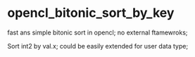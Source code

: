 # opencl_bitonic_sort_by_key
fast ans simple bitonic sort in opencl; no external ftamewroks;

Sort int2 by val.x; could be easily extended for user data type;
